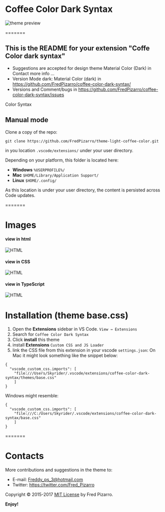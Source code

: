 
# Coffee Color Dark Syntax

![theme preview](https://i.imgur.com/MvsTcKB.png)

=======
## This is the README for your extension "Coffe Color dark syntax"
* Suggestions are accepted for design theme Material Color (Dark) in Contact more info ...
* Version Mode dark: Material Color (dark) in  https://github.com/FredPizarro/coffee-color-dark-syntax/
* Versions and Comment/bugs in https://github.com/FredPizarro/coffee-color-dark-syntax/issues
 
 Color Syntax
## Manual mode
Clone a copy of the repo:

```
git clone https://github.com/FredPizarro/theme-light-coffee-color.git
```

in you location `.vscode/extensions/` under your user directory.

Depending on your platform, this folder is located here:
* **Windows** `%USERPROFILE%/`
* **Mac** `$HOME/Library/Application Support/`
* **Linux** `$HOME/.config/`

As this location is under your user directory, the content is persisted across Code updates.


=======
# Images

#### view in html
![HTML](https://i.imgur.com/4Ago6iH.png)
#### view in CSS
![HTML](https://i.imgur.com/F2NZsG4.png)
#### view in TypeScript
![HTML](https://i.imgur.com/MvsTcKB.png)


# Installation (theme base.css)

1. Open the **Extensions** sidebar in VS Code. `View → Extensions`
1. Search for `Coffee Color Dark Syntax`
1. Click **install** this theme
1. install **Extensions** `Custom CSS and JS Loader`
1. link the CSS file from this extension in your vscode `settings.json`:
   On Mac it might look something like the snippet below:

```
{
  "vscode_custom_css.imports": [
    "file:///Users/Skyrider/.vscode/extensions/coffee-color-dark-syntax/themes/base.css"
    ]
}
```

Windows might resemble:

```
{
  "vscode_custom_css.imports": [
    "file:///C:/Users/Skyrider/.vscode/extensions/coffee-color-dark-syntax/base.css"
    ]
}
```

=======
# Contacts
More contributions and suggestions in the theme to:

* E-mail:  Freddy_ps_3@hotmail.com
* Twitter: https://twitter.com/Fred_Pizarro

Copyright © 2015-2017 [MIT License](https://github.com/FredPizarro/theme-light-coffee-color/blob/master/LICENSE/) by Fred Pizarro. 

**Enjoy!**
